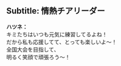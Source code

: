 # 

  
## Subtitle: 情熱チアリーダー
  
**ハツネ：**  
キミたちはいつも元気に練習してるよね！  
だから私も応援してて、とっても楽しいよ～！  
全国大会を目指して、  
明るく笑顔で頑張ろう～！  
